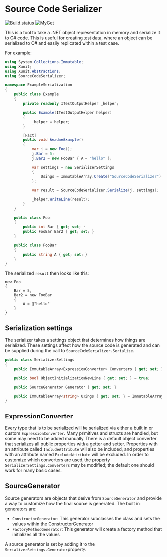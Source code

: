 Source Code Serializer
=================

[![Build status](https://ci.appveyor.com/api/projects/status/1uj500v255y70odw?svg=true)](https://ci.appveyor.com/project/twsouthwick/sourcecodeserializer)
[![MyGet](https://img.shields.io/myget/source-code-serializer/v/SourceCodeSerializer.svg?style=plastic)]()

This is a tool to take a .NET object representation in memory and serialize it to C# code. This is useful for creating test data, where an object can be serialized to C# and easily replicated within a test case.

For example:

```csharp
using System.Collections.Immutable;
using Xunit;
using Xunit.Abstractions;
using SourceCodeSerializer;

namespace ExampleSerialization
{
    public class Example
    {
        private readonly ITestOutputHelper _helper;

        public Example(ITestOutputHelper helper)
        {
            _helper = helper;
        }

        [Fact]
        public void ReadmeExample()
        {
            var j = new Foo();
            j.Bar = 5;
            j.Bar2 = new FooBar { A = "hello" };

            var settings = new SerializerSettings
            {
                Usings = ImmutableArray.Create("SourceCodeSerializer")
            };

            var result = SourceCodeSerializer.Serialize(j, settings);

            _helper.WriteLine(result);
        }
    }

    public class Foo
    {
        public int Bar { get; set; }
        public FooBar Bar2 { get; set; }
    }

    public class FooBar
    {
        public string A { get; set; }
    }
}

```

The serialized `result` then looks like this:

```
new Foo
{
    Bar = 5,
    Bar2 = new FooBar
    {
        A = @"hello"
    }
}
```

Serialization settings
----------

The serializer takes a settings object that determines how things are serialized. These settings affect how the source code is generated and can be supplied
during the call to `SourceCodeSerializer.Serialize`.

```csharp
public class SerializerSettings
{
    public ImmutableArray<ExpressionConverter> Converters { get; set; }

    public bool ObjectInitializationNewLine { get; set; } = true;

    public SourceGenerator Generator { get; set; }

    public ImmutableArray<string> Usings { get; set; } = ImmutableArray<string>.Empty;
}
```

ExpressionConverter
-------------------

Every type that is to be serialized will be serialized via either a built in or custom `ExpressionConverter`. Many primitives and structs are handled, but some may need to be added manually. There is a default object 
converter that serializes all public properties with a getter and setter. Properties with an attribute called `IncludeAttribute` will also be included, and properties with an attribute named `ExcludeAttribute` will be
excluded. In order to customize which converters are used, the property `SerializerSettings.Converters` may be modified; the default one should work for many basic cases. 

SourceGenerator
---------------

Source generators are objects that derive from `SourceGenerator` and provide a way to customize how the final source is generated. The built in generators are:

- `ConstructorGenerator`: This generator subclasses the class and sets the values within the ConstructorGenerator
- `FactoryMethodGenerator`: This generator will create a factory method that initializes all the values

A source generator is set by adding it to the `SerializerSettings.Generator`property.